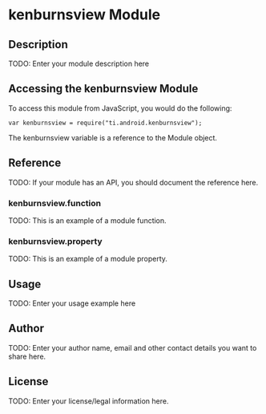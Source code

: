 # kenburnsview Module

## Description

TODO: Enter your module description here

## Accessing the kenburnsview Module

To access this module from JavaScript, you would do the following:

    var kenburnsview = require("ti.android.kenburnsview");

The kenburnsview variable is a reference to the Module object.

## Reference

TODO: If your module has an API, you should document
the reference here.

### kenburnsview.function

TODO: This is an example of a module function.

### kenburnsview.property

TODO: This is an example of a module property.

## Usage

TODO: Enter your usage example here

## Author

TODO: Enter your author name, email and other contact
details you want to share here.

## License

TODO: Enter your license/legal information here.
